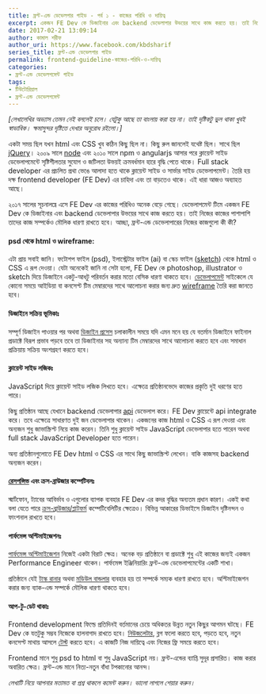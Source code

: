 ```yaml
---
title: ফ্রন্ট-এন্ড ডেভেলপার গাইড - পর্ব ১ - কাজের পরিধি ও দায়িত্ব
excerpt: একজন FE Dev কে ডিজাইনার এবং backend ডেভেলাপার উভয়ের সাথে কাজ করতে হয়। তাই নিজের কাজের পাশাপাশি তাদের কাজ সম্পর্কেও মৌলিক ধারণা রাখতে হবে।
date: 2017-02-21 13:09:14
author: কামাল শরীফ
author_uri: https://www.facebook.com/kbdsharif
series_title: ফ্রন্ট-এন্ড ডেভেলপার গাইড
permalink: frontend-guideline-কাজের-পরিধি-ও-দায়িত্ব
categories:
- ফ্রন্ট-এন্ড ডেভেলপমেন্ট গাইড
tags:
- টিউটোরিয়াল
- ফ্রন্ট-এন্ড ডেভেলপমেন্ট
---
```

*[লেখালেখির অভ্যাস তেমন নেই বললেই চলে। যেটুকু আছে তা বাংলায় করা হয় না। তাই দৃষ্টিকটু ভুল থাকা খুবই স্বাভাবিক। ক্ষমাসুন্দর দৃষ্টিতে দেখার অনুরোধ রইলো।]*

একটা সময় ছিল যখন html এবং CSS খুব কঠিন কিছু ছিল না। কিছু রুল জানলেই যথেষ্ট ছিল। সাথে ছিল [jQuery](https://jquery.com/)। ২০০৯ সালে [node](https://nodejs.org/en/) এবং ২০১০ সালে npm ও angularjs আসার পরে ক্লায়েন্ট সাইড ডেভেলাপমেন্টে সৃষ্টিশীলতার সুযোগ ও জটিলতা উভয়ই ক্রমবর্ধমান হারে বৃদ্ধি পেতে থাকে। Full stack developer এর প্রচলিত প্রথা ভেঙে আলাদা হতে থাকে ক্লায়েন্ট সাইড ও সার্ভার সাইড ডেভেলাপমেন্ট। তৈরি হয় দক্ষ frontend developer (FE Dev) এর চাহিদা এবং তা বাড়তেও থাকে। এই ধারা আজও অব্যাহত আছে।

২০১৭ সালের সূচনালঘ্নে এসে FE Dev এর কাজের পরিধিও অনেক বেড়ে গেছে। ডেভেলাপমেন্ট টিমে একজন FE Dev কে ডিজাইনার এবং backend ডেভেলাপার উভয়ের সাথে কাজ করতে হয়। তাই নিজের কাজের পাশাপাশি তাদের কাজ সম্পর্কেও মৌলিক ধারণা রাখতে হবে। আচ্ছা, ফ্রন্ট-এন্ড ডেভেলাপারের নিজের কাজগুলো কী কী?

#### psd থেকে html ও wireframe:
এটা প্রায় সবাই জানি। ফটোশপ ফাইল (psd), ইলাস্ট্রেটার ফাইল (ai) বা স্কেচ ফাইল ([sketch](https://www.sketchapp.com/)) থেকে html ও CSS এ রূপ দেওয়া। যেটা অনেকেই জানি না সেটা হলো, FE Dev কে photoshop, illustrator ও sketch দিয়ে ডিজাইনে একটু-আধটু পরিবর্তন করার মতো বেসিক ধারণা থাকতে হবে। [ডেভেলাপমেন্ট](https://www.tutorialspoint.com/software_engineering/software_development_life_cycle.htm) সাইকেলে যে কোনো সময়ে আইডিয়া বা কনসেপ্ট টিম মেম্বারদের সাথে আলোচনা করার জন্য দ্রুত [wireframe](https://webdesign.tutsplus.com/articles/a-beginners-guide-to-wireframing--webdesign-7399) তৈরি করা জানতে হবে।

#### ডিজাইনে সক্রিয় ভূমিকাঃ
সম্পূর্ণ ডিজাইন পাওয়ার পর অথবা [ডিজাইন প্রসেস](https://www.shopify.com/partners/blog/109299398-6-tips-for-building-a-web-design-process-that-boosts-your-team-s-efficiency) চলাকালীন সময়ে যদি এমন মনে হয় যে বতর্মান ডিজাইনে ফাইনাল প্রডাক্টে বিরূপ প্রভাব পড়বে তবে তা ডিজাইনার সহ অন্যান্য টিম মেম্বারদের সাথে আলোচনা করতে হবে এবং সমাধান প্রক্রিয়ায় সক্রিয় অংশগ্রহণ করতে হবে।

#### ক্লায়েন্ট সাইড লজিকঃ
JavaScript দিয়ে ক্লায়েন্ট সাইড লজিক লিখতে হবে। এক্ষেত্রে প্রতিষ্ঠানভেদে কাজের প্রকৃতি দুই ধরণের হতে পারে।

কিছু প্রতিষ্ঠান আছে যেখানে backend ডেভেলাপার [api](https://medium.freecodecamp.com/what-is-an-api-in-english-please-b880a3214a82#.sig0sa6az) ডেভেলাপ করে। FE Dev ক্লায়েন্টে api integrate করে। তবে এক্ষেত্রে সাধারণত দুই জন ডেভেলাপার থাকেন। একজনের কাজ html ও CSS এ রূপ দেওয়া এবং অন্যজন শুধু জাভাস্ক্রিপ্ট নিয়ে কাজ করেন। তিনি শুধু ক্লায়েন্ট সাইড JavaScript ডেভেলাপার হতে পারেন অথবা full stack JavaScript Developer হতে পারেন।

অন্য প্রতিষ্ঠানগুলোতে FE Dev html ও CSS এর সাথে কিছু জাভাস্ক্রিপ্ট লেখেন। বাকি কাজসহ backend অন্যজন করেন।

#### [রেসপন্সিভ](https://thenextweb.com/dd/2015/12/22/the-web-in-2016-long-live-responsive-design/) এবং ক্রস-ব্রাউজার কম্পেটিবলঃ
স্মার্টফোন, ট্যাবের আবির্ভাব ও এগুলোর ব্যাপক ব্যবহার FE Dev এর কদর বৃদ্ধির অন্যতম প্রধান কারণ। একই কথা বলা যেতে পারে [ক্রস-ব্রাউজার/প্লাটফর্ম](https://developer.mozilla.org/en-US/docs/Learn/Tools_and_testing/Cross_browser_testing/Introduction) কম্পেটিবেলিটির ক্ষেত্রেও। বিভিন্ন আকারের ডিভাইসে ডিজাইন দৃষ্টিনন্দন ও ফাংশনাল রাখতে হবে।

#### পার্ফমেন্স অপ্টিমাইজেশনঃ
[পার্ফমেন্স অপ্টিমাইজেশন](https://www.keycdn.com/blog/website-performance-optimization/) নিজেই একটা বিরাট ক্ষেত্র। অনেক বড় প্রতিষ্ঠানে বা প্রডাক্টে শুধু এই কাজের জন্যই একজন Performance Engineer থাকেন। পার্ফমেন্স ইঞ্জিনিয়ারিং ফ্রন্ট-এন্ড ডেভেলাপমেন্টের একটি শাখা।

প্রতিষ্ঠানে যেই [টাস্ক রানার](https://www.smashingmagazine.com/2016/06/harness-machines-productive-task-runners/) অথবা [মডিউল বান্ডলার](https://www.sitepoint.com/javascript-modules-bundling-transpiling/) ব্যবহার হয় তা সম্পর্কে সম্যক ধারণা রাখতে হবে। অপ্টিমাইজেশন করার জন্য ব্যাক-এন্ড সম্পর্কে মৌলিক ধারণা থাকতে হবে।

#### আপ-টু-ডেট থাকাঃ
Frontend development ফিল্ডে প্রতিদিনই বর্তমানের চেয়ে অধিকতর উন্নত নতুন কিছুর আগমন ঘটছে। FE Dev কে যতটুকু সম্ভব নিজেকে হালনাগাদ রাখতে হবে। [নিউজলেটার](http://css-weekly.com/), ব্লগ ফলো করতে হবে, পড়তে হবে, নতুন কনসেপ্ট মাথায় আসলে [টেস্ট](http://codepen.io/) করতে হবে। এ কাজটি নিজ দায়িত্বে এবং নিজের ফ্রি সময়ে করতে হবে।

Frontend মানে শুধু psd to html বা শুধু JavaScript নয়। ফ্রন্ট-এন্ডের ব্যাপ্তি সুদূর প্রসারিত। কাজ করার অবারিত ক্ষেত্র। ফ্রন্ট-এন্ড মানে নিত্য-নতুন বাঁধা টপকানোর আনন্দ।

*লেখাটি নিয়ে আপনার মতামত বা প্রশ্ন থাকলে কমেন্ট করুন। ভালো লাগলে শেয়ার করুন।*
